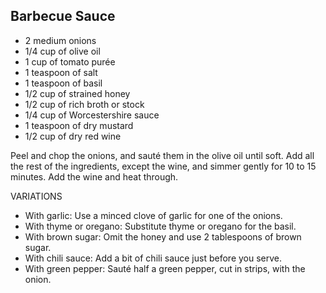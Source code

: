 ## Barbecue Sauce

- 2 medium onions
- 1/4 cup of olive oil
- 1 cup of tomato purée
- 1 teaspoon of salt
- 1 teaspoon of basil
- 1/2 cup of strained honey
- 1/2 cup of rich broth or stock
- 1/4 cup of Worcestershire sauce
- 1 teaspoon of dry mustard
- 1/2 cup of dry red wine

Peel and chop the onions, and sauté them in the olive oil until soft. Add all the rest of the ingredients, except the wine, and simmer gently for 10 to 15 minutes. Add the wine and heat through.

VARIATIONS

- With garlic: Use a minced clove of garlic for one of the onions.
- With thyme or oregano: Substitute thyme or oregano for the basil.
- With brown sugar: Omit the honey and use 2 tablespoons of brown sugar.
- With chili sauce: Add a bit of chili sauce just before you serve.
- With green pepper: Sauté half a green pepper, cut in strips, with the onion.
